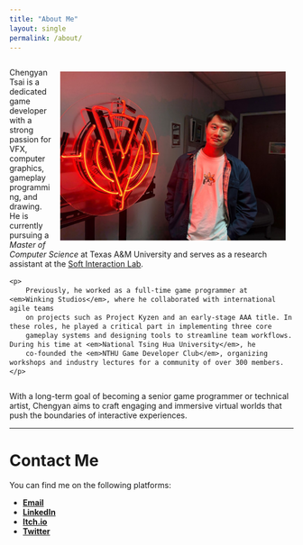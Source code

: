```yaml
---
title: "About Me"
layout: single 
permalink: /about/
---
```


<div style="align-items: start; overflow: hidden;">
  <img src="/assets/images/about/vizpic.jpg" alt="Chengyan Tsai" style="width: 400px; float: right; margin:1em; margin-top: 1.5em;">
  <div>
    <p>
      Chengyan Tsai is a dedicated game developer with a strong passion for VFX, computer graphics, gameplay programming, and drawing. 
      He is currently pursuing a <em>Master of Computer Science</em> at Texas A&M University and serves as a research assistant at the 
      <a href="https://softinteraction.com/">Soft Interaction Lab</a>.
    </p>

    <p>
        Previously, he worked as a full-time game programmer at <em>Winking Studios</em>, where he collaborated with international agile teams 
        on projects such as Project Kyzen and an early-stage AAA title. In these roles, he played a critical part in implementing three core 
        gameplay systems and designing tools to streamline team workflows. During his time at <em>National Tsing Hua University</em>, he 
        co-founded the <em>NTHU Game Developer Club</em>, organizing workshops and industry lectures for a community of over 300 members.
    </p>
  </div>
</div>



With a long-term goal of becoming a senior game programmer or technical artist, Chengyan aims to craft engaging and immersive virtual worlds that push the boundaries of interactive experiences.

---

# Contact Me

You can find me on the following platforms:

- <i class="fas fa-envelope"></i> [**Email**](mailto:crescentmax@tamu.edu)
- <i class="fab fa-linkedin"></i> [**LinkedIn**](https://www.linkedin.com/in/chengyan-tsai-69b804225/)
- <i class="fab fa-itch-io"></i> [**Itch.io**](https://crescentmax.itch.io/)
- <i class="fab fa-twitter"></i> [**Twitter**](https://x.com/crescent_maxx)

